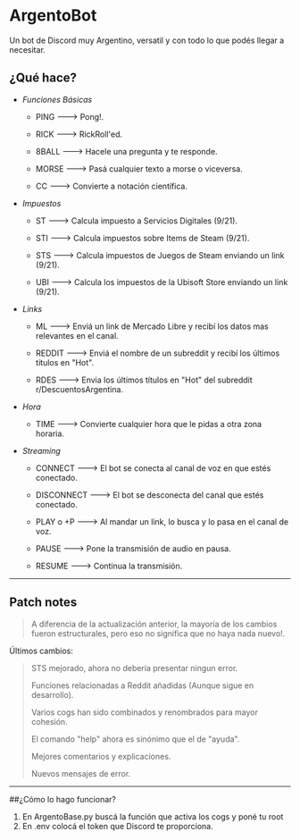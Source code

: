 # ArgentoBot
Un bot de Discord muy Argentino, versatil y con todo lo que podés llegar a necesitar.

## ¿Qué hace?


* *Funciones Básicas*

  * PING ---> Pong!.

  * RICK ---> RickRoll'ed.

  * 8BALL ---> Hacele una pregunta y te responde.

  * MORSE ---> Pasá cualquier texto a morse o viceversa.

  * CC ---> Convierte a notación científica.


* *Impuestos*

  * ST ---> Calcula impuesto a Servicios Digitales (9/21).

  * STI ---> Calcula impuestos sobre Items de Steam (9/21).

  * STS ---> Calcula impuestos de Juegos de Steam enviando un link (9/21).

  * UBI ---> Calcula los impuestos de la Ubisoft Store enviando un link (9/21).



* *Links*

  * ML ---> Enviá un link de Mercado Libre y recibí los datos mas relevantes en el canal.

  * REDDIT ---> Enviá el nombre de un subreddit y recibí los últimos títulos en "Hot".

  * RDES ---> Envia los últimos títulos en "Hot" del subreddit r/DescuentosArgentina.


* *Hora*

  * TIME ---> Convierte cualquier hora que le pidas a otra zona horaria.


* *Streaming*

  * CONNECT ---> El bot se conecta al canal de voz en que estés conectado.

  * DISCONNECT ---> El bot se desconecta del canal que estés conectado.

  * PLAY o +P ---> Al mandar un link, lo busca y lo pasa en el canal de voz.
  
  * PAUSE ---> Pone la transmisión de audio en pausa.

  * RESUME ---> Continua la transmisión.

___


## Patch notes

>A diferencia de la actualización anterior, la mayoría de los cambios fueron estructurales, pero eso no significa que no haya nada nuevo!.

Últimos cambios: 

>STS mejorado, ahora no debería presentar ningun error. 
>
>Funciones relacionadas a Reddit añadidas (Aunque sigue en desarrollo).
>
>Varios cogs han sido combinados y renombrados para mayor cohesión.
>
>El comando "help" ahora es sinónimo que el de "ayuda".
>
>Mejores comentarios y explicaciones.
>
>Nuevos mensajes de error.

___

##¿Cómo lo hago funcionar?

1. En ArgentoBase.py buscá la función que activa los cogs y poné tu root
2. En .env colocá el token que Discord te proporciona.
